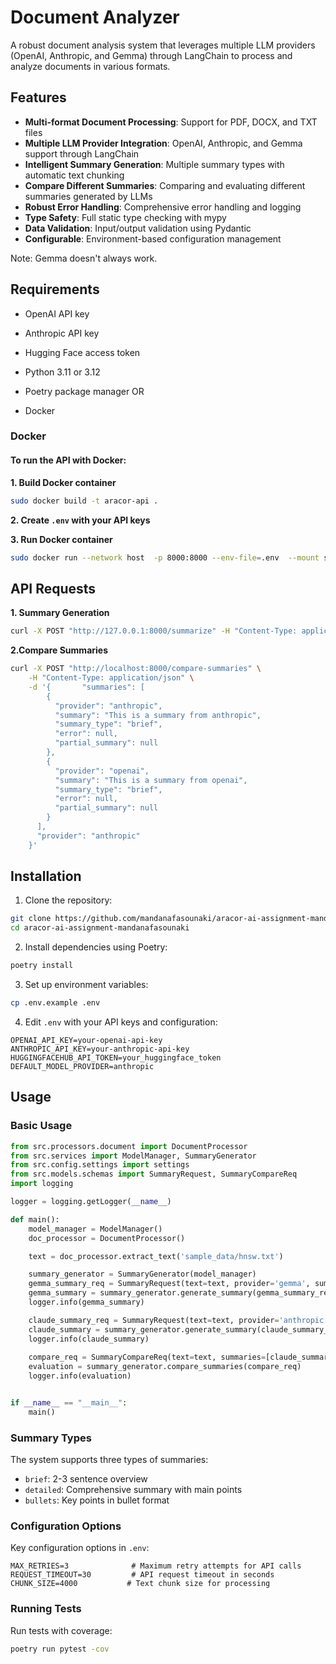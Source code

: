 # Document Analyzer

A robust document analysis system that leverages multiple LLM providers (OpenAI, Anthropic, and Gemma) through LangChain to process and analyze documents in various formats.

## Features

- **Multi-format Document Processing**: Support for PDF, DOCX, and TXT files
- **Multiple LLM Provider Integration**: OpenAI, Anthropic, and Gemma support through LangChain
- **Intelligent Summary Generation**: Multiple summary types with automatic text chunking
- **Compare Different Summaries**: Comparing and evaluating different summaries generated by LLMs 
- **Robust Error Handling**: Comprehensive error handling and logging
- **Type Safety**: Full static type checking with mypy
- **Data Validation**: Input/output validation using Pydantic
- **Configurable**: Environment-based configuration management

Note: Gemma doesn't always work.

## Requirements
- OpenAI API key
- Anthropic API key
- Hugging Face access token

- Python 3.11 or 3.12
- Poetry package manager
OR
- Docker


### Docker
#### To run the API with Docker:

**1. Build Docker container**
```bash
sudo docker build -t aracor-api . 
```

**2. Create `.env` with your API keys**


**3. Run Docker container** 
```bash
sudo docker run --network host  -p 8000:8000 --env-file=.env  --mount src="$(pwd)/sample_data",target=/sample_data,type=bind  aracor-api
```


## API Requests
**1. Summary Generation**
```bash
curl -X POST "http://127.0.0.1:8000/summarize" -H "Content-Type: application/json" -d '{"file_path": "/sample_data/CV.pdf", "summary_type": "bullets", "providers": ["anthropic", "gemma"]}'
```
**2.Compare Summaries**
 ```bash
 curl -X POST "http://localhost:8000/compare-summaries" \
     -H "Content-Type: application/json" \
     -d '{       "summaries": [
         {
           "provider": "anthropic",
           "summary": "This is a summary from anthropic",
           "summary_type": "brief",
           "error": null,
           "partial_summary": null
         },
         {
           "provider": "openai",
           "summary": "This is a summary from openai",
           "summary_type": "brief",
           "error": null,
           "partial_summary": null
         }
       ],
       "provider": "anthropic"
     }'

 ```

## Installation

1. Clone the repository:
```bash
git clone https://github.com/mandanafasounaki/aracor-ai-assignment-mandanafasounaki
cd aracor-ai-assignment-mandanafasounaki
```

2. Install dependencies using Poetry:
```bash
poetry install
```

3. Set up environment variables:
```bash
cp .env.example .env
```

4. Edit `.env` with your API keys and configuration:
```env
OPENAI_API_KEY=your-openai-api-key
ANTHROPIC_API_KEY=your-anthropic-api-key
HUGGINGFACEHUB_API_TOKEN=your_huggingface_token
DEFAULT_MODEL_PROVIDER=anthropic
```

## Usage

### Basic Usage

```python
from src.processors.document import DocumentProcessor
from src.services import ModelManager, SummaryGenerator
from src.config.settings import settings
from src.models.schemas import SummaryRequest, SummaryCompareReq
import logging

logger = logging.getLogger(__name__)

def main():
    model_manager = ModelManager()
    doc_processor = DocumentProcessor()

    text = doc_processor.extract_text('sample_data/hnsw.txt')

    summary_generator = SummaryGenerator(model_manager)
    gemma_summary_req = SummaryRequest(text=text, provider='gemma', summary_type='bullets')
    gemma_summary = summary_generator.generate_summary(gemma_summary_req)
    logger.info(gemma_summary)

    claude_summary_req = SummaryRequest(text=text, provider='anthropic', summary_type='bullets')
    claude_summary = summary_generator.generate_summary(claude_summary_req)
    logger.info(claude_summary)
    
    compare_req = SummaryCompareReq(text=text, summaries=[claude_summary, gemma_summary]) 
    evaluation = summary_generator.compare_summaries(compare_req)
    logger.info(evaluation)


if __name__ == "__main__":
    main()
```


### Summary Types

The system supports three types of summaries:
- `brief`: 2-3 sentence overview
- `detailed`: Comprehensive summary with main points
- `bullets`: Key points in bullet format


### Configuration Options

Key configuration options in `.env`:
```env
MAX_RETRIES=3              # Maximum retry attempts for API calls
REQUEST_TIMEOUT=30         # API request timeout in seconds
CHUNK_SIZE=4000           # Text chunk size for processing
```

### Running Tests

Run tests with coverage:
```bash
poetry run pytest -cov
```


